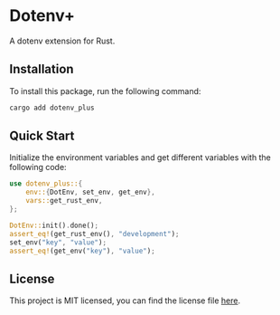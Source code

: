 # Dotenv+

A dotenv extension for Rust.

## Installation

To install this package, run the following command:

```bash
cargo add dotenv_plus
```

## Quick Start

Initialize the environment variables 
and get different variables with the following code:

```rust
use dotenv_plus::{
    env::{DotEnv, set_env, get_env},
    vars::get_rust_env,
};

DotEnv::init().done();
assert_eq!(get_rust_env(), "development");
set_env("key", "value");
assert_eq!(get_env("key"), "value");
```

## License

This project is MIT licensed, 
you can find the license file [here](./LICENSE).
